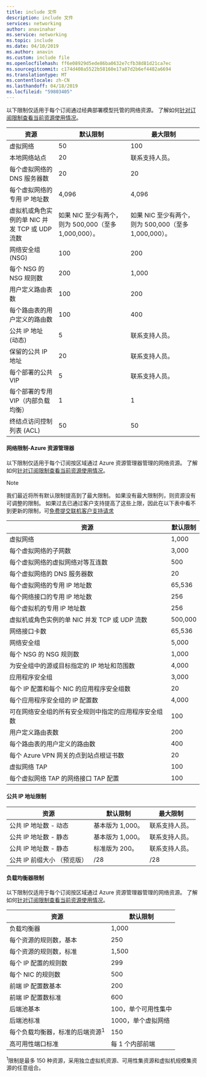 ```yaml
---
title: include 文件
description: include 文件
services: networking
author: anavinahar
ms.service: networking
ms.topic: include
ms.date: 04/10/2019
ms.author: anavin
ms.custom: include file
ms.openlocfilehash: ff6e08929d5ede86ba0632e7cfb38d81d21ca7ec
ms.sourcegitcommit: c174d408a5522b58160e17a87d2b6ef4482a6694
ms.translationtype: MT
ms.contentlocale: zh-CN
ms.lasthandoff: 04/18/2019
ms.locfileid: "59803405"
---
```

<a name="virtual-networking-limits-classic"></a>以下限制仅适用于每个订阅通过经典部署模型托管的网络资源。 了解如何[针对订阅限制查看当前资源使用情况](../articles/networking/check-usage-against-limits.md)。

| 资源 | 默认限制 | 最大限制 |
| --- | --- | --- |
| 虚拟网络 |50 |100 |
| 本地网络站点 |20 |联系支持人员。 |
| 每个虚拟网络的 DNS 服务器数 |20 |20 |
| 每个虚拟网络的专用 IP 地址数 |4,096 |4,096 |
| 虚拟机或角色实例的单 NIC 并发 TCP 或 UDP 流数 |如果 NIC 至少有两个，则为 500,000（至多 1,000,000）。 |如果 NIC 至少有两个，则为 500,000（至多 1,000,000）。 |
| 网络安全组 (NSG) |100 |200 |
| 每个 NSG 的 NSG 规则数 |200 |1,000 |
| 用户定义路由表数 |100 |200 |
| 每个路由表的用户定义的路由数 |100 |400 |
| 公共 IP 地址 (动态) |5 |联系支持人员。 |
| 保留的公共 IP 地址 |20 |联系支持人员。 |
| 每个部署的公共 VIP |5 |联系支持人员。 |
| 每个部署的专用 VIP（内部负载均衡） |1 |1 |
| 终结点访问控制列表 (ACL) |50 |50 |

#### <a name="azure-resource-manager-virtual-networking-limits"></a>网络限制-Azure 资源管理器
以下限制仅适用于每个订阅按区域通过 Azure 资源管理器管理的网络资源。 了解如何[针对订阅限制查看当前资源使用情况](../articles/networking/check-usage-against-limits.md)。

> [!NOTE]
> 我们最近将所有默认限制提高到了最大限制。 如果没有最大限制列，则资源没有可调整的限制。 如果过去已通过客户支持提高了这些上限，因此在以下表中看不到更新的限制，可[免费提交联机客户支持请求](../articles/azure-resource-manager/resource-manager-quota-errors.md)

| 资源 | 默认限制 | 
| --- | --- |
| 虚拟网络 |1,000 |
| 每个虚拟网络的子网数 |3,000 |
| 每个虚拟网络的虚拟网络对等互连数 |500 |
| 每个虚拟网络的 DNS 服务器数 |20 |
| 每个虚拟网络的专用 IP 地址数 |65,536 |
| 每个网络接口的专用 IP 地址数 |256 |
| 每个虚拟机的专用 IP 地址数 |256 |
| 虚拟机或角色实例的单 NIC 并发 TCP 或 UDP 流数 |500,000 |
| 网络接口卡数 |65,536 |
| 网络安全组 |5,000 |
| 每个 NSG 的 NSG 规则数 |1,000 |
| 为安全组中的源或目标指定的 IP 地址和范围数 |4,000 |
| 应用程序安全组 |3,000 |
| 每个 IP 配置和每个 NIC 的应用程序安全组数 |20 |
| 每个应用程序安全组的 IP 配置数 |4,000 |
| 可在网络安全组的所有安全规则中指定的应用程序安全组数 |100 |
| 用户定义路由表数 |200 |
| 每个路由表的用户定义的路由数 |400 |
| 每个 Azure VPN 网关的点到站点根证书数 |20 |
| 虚拟网络 TAP |100 |
| 每个虚拟网络 TAP 的网络接口 TAP 配置 |100 |

#### <a name="publicip-address"></a>公共 IP 地址限制
| 资源 | 默认限制 | 最大限制 |
| --- | --- | --- |
| 公共 IP 地址数 - 动态 | 基本版为 1,000。 |联系支持人员。 |
| 公共 IP 地址数 - 静态 | 基本版为 1,000。 |联系支持人员。 |
| 公共 IP 地址数 - 静态 | 标准版为 200。|联系支持人员。 |
| 公共 IP 前缀大小 （预览版） | /28 | /28 |

#### <a name="load-balancer"></a>负载均衡器限制
以下限制仅适用于每个订阅按区域通过 Azure 资源管理器管理的网络资源。 了解如何[针对订阅限制查看当前资源使用情况](../articles/networking/check-usage-against-limits.md)。

| 资源 | 默认限制 |
| --- | --- |
| 负载均衡器 | 1,000 | 
| 每个资源的规则数，基本 | 250 |
| 每个资源的规则数，标准 | 1,500 | 
| 每个 IP 配置的规则数 | 299 |
| 每个 NIC 的规则数 | 500 |
| 前端 IP 配置数基本 | 200 |
| 前端 IP 配置数标准 | 600 |
| 后端池基本 | 100，单个可用性集中 |
| 后端池标准 | 1000，单个虚拟网络 |
| 每个负载均衡器，标准的后端资源<sup>1</sup> | 150 |
| 高可用性端口标准 | 每 1 个内部前端 |

<sup>1</sup>限制是最多 150 种资源，采用独立虚拟机资源、可用性集资源和虚拟机规模集资源的任意组合。

